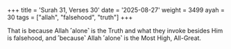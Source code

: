 +++
title = 'Surah 31, Verses 30'
date = '2025-08-27'
weight = 3499
ayah = 30
tags = ["allah", "falsehood", "truth"]
+++

That is because Allah ˹alone˺ is the Truth and what they invoke besides Him is falsehood, and ˹because˺ Allah ˹alone˺ is the Most High, All-Great.